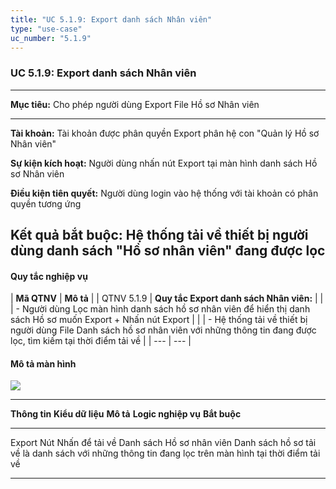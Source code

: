 ```yaml
---
title: "UC 5.1.9: Export danh sách Nhân viên"
type: "use-case"
uc_number: "5.1.9"
---
```


### UC 5.1.9: Export danh sách Nhân viên

  -----------------------------------------------------------------------------------------------------------
  **Mục tiêu:**               Cho phép người dùng Export File Hồ sơ Nhân viên
  --------------------------- -------------------------------------------------------------------------------
  **Tài khoản:**              Tài khoản được phân quyền Export phân hệ con "Quản lý Hồ sơ Nhân viên"

  **Sự kiện kích hoạt:**      Người dùng nhấn nút Export tại màn hình danh sách Hồ sơ Nhân viên

  **Điều kiện tiên quyết:**   Người dùng login vào hệ thống với tài khoản có phân quyền tương ứng

  **Kết quả bắt buộc:**       Hệ thống tải về thiết bị người dùng danh sách "Hồ sơ nhân viên" đang được lọc
  -----------------------------------------------------------------------------------------------------------

#### Quy tắc nghiệp vụ

| **Mã QTNV** | **Mô tả** |
| QTNV 5.1.9 | **Quy tắc Export danh sách Nhân viên:** |
|  | - Người dùng Lọc màn hình danh sách hồ sơ nhân viên để hiển thị danh sách Hồ sơ muốn Export + Nhấn nút Export |
|  | - Hệ thống tải về thiết bị người dùng File Danh sách hồ sơ nhân viên với những thông tin đang được lọc, tìm kiếm tại thời điểm tải về |
| --- | --- |

#### Mô tả màn hình

![](media/image127.png)

  --------------------------------------------------------------------------------------------------------------------------------------------------------------------------------------------------
  **Thông tin**   **Kiểu dữ liệu**   **Mô tả**                                  **Logic nghiệp vụ**                                                                                   **Bắt buộc**
  --------------- ------------------ ------------------------------------------ ----------------------------------------------------------------------------------------------------- --------------
  Export          Nút                Nhấn để tải về Danh sách Hồ sơ nhân viên   Danh sách hồ sơ tải về là danh sách với những thông tin đang lọc trên màn hình tại thời điểm tải về   

  --------------------------------------------------------------------------------------------------------------------------------------------------------------------------------------------------
